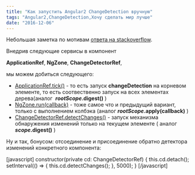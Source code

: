 ```yaml
---
title: "Как запустить Angular2 ChangeDetection вручную"
tags: "Angular2,ChangeDetection,Хочу сделать мир лучше"
date: "2016-12-06"
---
```


Небольшая заметка по мотивам [ответа на stackoverflow](https://stackoverflow.com/a/34829089/274500).

Внедрив следующие сервисы в компонент

**ApplicationRef**, **NgZone**, **ChangeDetectorRef**,

мы можем добиться следующего:

- [ApplicationRef.tick()](https://angular.io/docs/ts/latest/api/core/index/ApplicationRef-class.html#!#tick-anchor) - то есть запуск **changeDetection** на корневом элементе, то есть соотвественно запуск на всех элементах дерева(аналог  **$rootScope.$digest()** )
- [NgZone.run(callback)](https://angular.io/docs/ts/latest/api/core/index/NgZone-class.html#!#run-anchor) - тоже самое что и предыдущий вариант, только с выполнением колбэка (аналог **$rootScope.$apply(callback)** )
- [ChangeDetectorRef.detectChanges()](https://angular.io/docs/ts/latest/api/core/index/ChangeDetectorRef-class.html#!#detectChanges-anchor) - запуск механизма обнаружения изменений только на текущем элементе ( аналог **$scope.$digest()** )

Ну и так, бонусом: отсоединение и присоединение обратно детектора изменений конкретного компонента:

[javascript] constructor(private cd: ChangeDetectorRef) { this.cd.detach(); setInterval(() => { this.cd.detectChanges(); }, 5000); } [/javascript]
